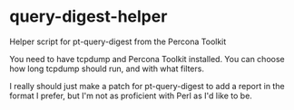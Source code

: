query-digest-helper
===================

Helper script for pt-query-digest from the Percona Toolkit

You need to have tcpdump and Percona Toolkit installed.  You can choose how long tcpdump should run, and with what filters.

I really should just make a patch for pt-query-digest to add a report in the format I prefer, but I'm not as proficient with Perl as I'd like to be.
